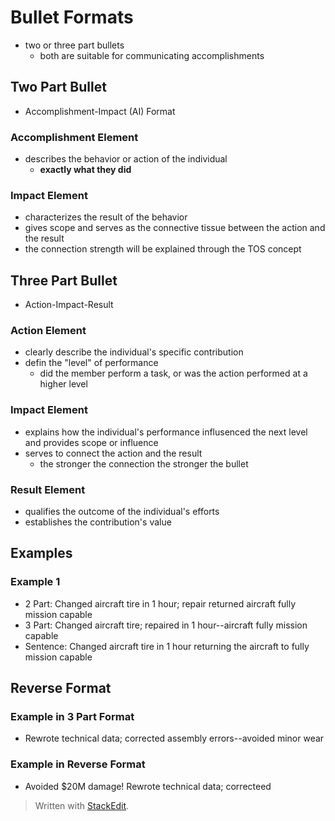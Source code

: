 # Bullet Formats

- two or three part bullets
	- both are suitable for communicating accomplishments

## Two Part Bullet

- Accomplishment-Impact (AI) Format

### Accomplishment Element

 - describes the behavior or action of the individual
	 - **exactly what they did**

### Impact Element

- characterizes the result of the behavior
- gives scope and serves as the connective tissue between the action and the result
- the connection strength will be explained through the TOS concept

## Three Part Bullet

- Action-Impact-Result

### Action Element

- clearly describe the individual's specific contribution
- defin the "level" of performance
	- did the member perform a task, or was the action performed at a higher level

### Impact Element

- explains how the individual's performance influsenced the next level and provides scope or influence
- serves to connect the action and the result
	- the stronger the connection the stronger the bullet

### Result Element

- qualifies the outcome of the individual's efforts
- establishes the contribution's value

## Examples

### Example 1

- 2 Part: Changed aircraft tire in 1 hour; repair returned aircraft fully mission capable
- 3 Part: Changed aircraft tire; repaired in 1 hour--aircraft fully mission capable
- Sentence: Changed aircraft tire in 1 hour returning the aircraft to fully mission capable

## Reverse Format

### Example in 3 Part Format

- Rewrote technical data; corrected assembly errors--avoided minor wear

### Example in Reverse Format

- Avoided $20M damage! Rewrote technical data; correcteed

> Written with [StackEdit](https://stackedit.io/).
<!--stackedit_data:
eyJoaXN0b3J5IjpbNzcyOTgzMjYxLDE4MTM2NDA4NjUsOTUyMz
M1ODQ3LDMyODYxMzk3LDEyOTg4OTI1ODUsNjEwMzgzMjI4XX0=

-->